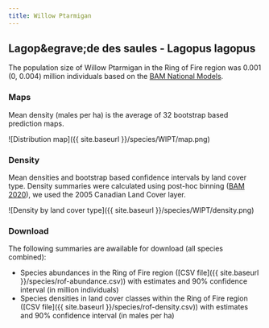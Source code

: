```yaml
---
title: Willow Ptarmigan
---
```


## Lagop&amp;egrave;de des saules - Lagopus lagopus

The population size of Willow Ptarmigan in the Ring of Fire region was 0.001 (0, 0.004) million individuals based on the [BAM National Models](https://dx.doi.org/10.5281/zenodo.4018335).

### Maps

Mean density (males per ha) is the average of 32 bootstrap based prediction maps.

![Distribution map]({{ site.baseurl }}/species/WIPT/map.png)

### Density

Mean densities and bootstrap based confidence intervals by land cover type.
Density summaries were calculated using post-hoc binning ([BAM 2020](https://dx.doi.org/10.5281/zenodo.4018335)), we used the 2005 Canadian Land Cover layer.

![Density by land cover type]({{ site.baseurl }}/species/WIPT/density.png)

### Download

The following summaries are awailable for download (all species combined):

- Species abundances in the Ring of Fire region ([CSV file]({{ site.baseurl }}/species/rof-abundance.csv))
with estimates and 90% confidence interval (in million individuals)
- Species densities in land cover classes within the Ring of Fire region ([CSV file]({{ site.baseurl }}/species/rof-density.csv))
with estimates and 90% confidence interval (in males per ha)


